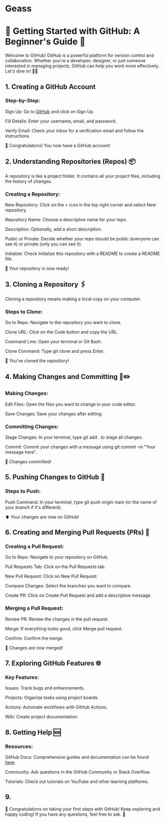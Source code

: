 # Geass

# 🌟 Getting Started with GitHub: A Beginner's Guide 🌟

Welcome to GitHub! GitHub is a powerful platform for version control and collaboration. Whether you're a developer, designer, or just someone interested in managing projects, GitHub can help you work more effectively. Let's dive in! 🏊‍♂️

## 1. Creating a GitHub Account

### Step-by-Step:

Sign Up: Go to [GitHub](github.com) and click on Sign Up.

Fill Details: Enter your username, email, and password.

Verify Email: Check your inbox for a verification email and follow the instructions.

🎉 Congratulations! You now have a GitHub account!

## 2. Understanding Repositories (Repos) 📦

A repository is like a project folder. It contains all your project files, including the history of changes.

### Creating a Repository:

New Repository: Click on the + icon in the top right corner and select New repository.

Repository Name: Choose a descriptive name for your repo.

Description: Optionally, add a short description.

Public or Private: Decide whether your repo should be public (everyone can see it) or private (only you can see it).

Initialize: Check Initialize this repository with a README to create a README file.

🚀 Your repository is now ready!

## 3. Cloning a Repository 🖇️

Cloning a repository means making a local copy on your computer.

### Steps to Clone:

Go to Repo: Navigate to the repository you want to clone.

Clone URL: Click on the Code button and copy the URL.

Command Line: Open your terminal or Git Bash.

Clone Command: Type git clone <URL> and press Enter.

🔄 You've cloned the repository!

## 4. Making Changes and Committing 📑✏️

### Making Changes:

Edit Files: Open the files you want to change in your code editor.

Save Changes: Save your changes after editing.

### Committing Changes:

Stage Changes: In your terminal, type git add . to stage all changes.

Commit: Commit your changes with a message using git commit -m "Your message here".

💾 Changes committed!

## 5. Pushing Changes to GitHub 🚀

### Steps to Push:

Push Command: In your terminal, type git push origin main (or the name of your branch if it's different).

⬆️ Your changes are now on GitHub!

## 6. Creating and Merging Pull Requests (PRs) 🔄

### Creating a Pull Request:

Go to Repo: Navigate to your repository on GitHub.

Pull Requests Tab: Click on the Pull Requests tab.

New Pull Request: Click on New Pull Request.

Compare Changes: Select the branches you want to compare.

Create PR: Click on Create Pull Request and add a descriptive message.

### Merging a Pull Request:

Review PR: Review the changes in the pull request.

Merge: If everything looks good, click Merge pull request.

Confirm: Confirm the merge.

🔗 Changes are now merged!

## 7. Exploring GitHub Features 🌐

### Key Features:

Issues: Track bugs and enhancements.

Projects: Organize tasks using project boards.

Actions: Automate workflows with GitHub Actions.

Wiki: Create project documentation.

## 8. Getting Help 🆘

### Resources:
GitHub Docs: Comprehensive guides and documentation can be found [here](https://docs.github.com/en).

Community: Ask questions in the GitHub Community or Stack Overflow.

Tutorials: Check out tutorials on YouTube and other learning platforms.

## 9. 
👏 Congratulations on taking your first steps with GitHub! Keep exploring and happy coding! If you have any questions, feel free to ask. 🌟

